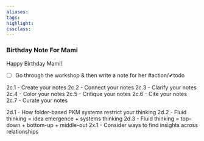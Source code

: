 ```yaml
---
aliases:  
tags:
highlight:  
cssclass:
---
```


### Birthday Note For Mami
Happy Birthday Mami!

- [ ] Go through the workshop & then write a note for her #action/✔todo 


2c.1 - Create your notes 
2c.2 - Connect your notes 
2c.3 - Clarify your notes 
2c.4 - Color your notes 
2c.5 - Critique your notes 
2c.6 - Cite your notes 
2c.7 - Curate your notes 


2d.1 - How folder-based PKM systems restrict your thinking
2d.2 - Fluid thinking = idea emergence + systems thinking
2d.3 - Fluid thinking = top-down + bottom-up + middle-out
2x.1 - Consider ways to find insights across relationships